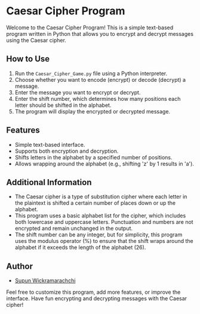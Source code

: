 # Caesar Cipher Program

Welcome to the Caesar Cipher Program! This is a simple text-based program written in Python that 
allows you to encrypt and decrypt messages using the Caesar cipher.

## How to Use
1. Run the `Caesar_Cipher_Game.py` file using a Python interpreter.
2. Choose whether you want to encode (encrypt) or decode (decrypt) a message.
3. Enter the message you want to encrypt or decrypt.
4. Enter the shift number, which determines how many positions each letter should be shifted in the alphabet.
5. The program will display the encrypted or decrypted message.

## Features
- Simple text-based interface.
- Supports both encryption and decryption.
- Shifts letters in the alphabet by a specified number of positions.
- Allows wrapping around the alphabet (e.g., shifting 'z' by 1 results in 'a').

## Additional Information
- The Caesar cipher is a type of substitution cipher where each letter in the plaintext is shifted a certain number of places down or up the alphabet.
- This program uses a basic alphabet list for the cipher, which includes both lowercase and uppercase letters. Punctuation and numbers are not encrypted and remain unchanged in the output.
- The shift number can be any integer, but for simplicity, this program uses the modulus operator (%) to ensure that the shift wraps around the alphabet if it exceeds the length of the alphabet (26).

## Author
- [Supun Wickramarachchi](https://github.com/supunwickramarachchi)

Feel free to customize this program, add more features, or improve the interface. Have fun encrypting and decrypting messages with the Caesar cipher!
